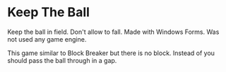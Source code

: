 # Keep The Ball
Keep the ball in field. Don't allow to fall. Made with Windows Forms. Was not used any game engine.

This game similar to Block Breaker but there is no block. Instead of you should pass the ball through in a gap.
